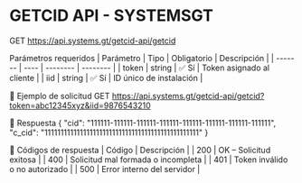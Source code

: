 # GETCID API - SYSTEMSGT
GET https://api.systems.gt/getcid-api/getcid

Parámetros requeridos
| Parámetro | Tipo | Obligatorio | Descripción | 
| ------- | ---- | -------- | -------- |
| token | string | ✅ Sí | Token asignado al cliente | 
| iid | string | ✅ Sí | ID único de instalación | 

🧪 Ejemplo de solicitud
GET https://api.systems.gt/getcid-api/getcid?token=abc12345xyz&iid=9876543210

💾 Respuesta
{
  "cid": "111111-111111-111111-111111-111111-111111-111111-111111",
  "c_cid": "111111111111111111111111111111111111111111111111"
}

🔁 Códigos de respuesta
| Código | Descripción | 
| 200 | OK – Solicitud exitosa | 
| 400 | Solicitud mal formada o incompleta | 
| 401 | Token inválido o no autorizado | 
| 500 | Error interno del servidor |
